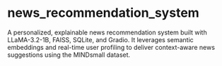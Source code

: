 # news_recommendation_system
A personalized, explainable news recommendation system built with LLaMA-3.2-1B, FAISS, SQLite, and Gradio. It leverages semantic embeddings and real-time user profiling to deliver context-aware news suggestions using the MINDsmall dataset.
